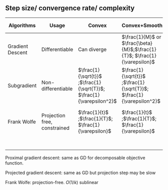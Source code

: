 ## Step size/ convergence rate/ complexity

| Algorithms       | Usage                        | Convex                                                       | Convex+Smooth                                                | Strongly convex                                       | Strongly convex+Smooth                                       |
| ---------------- | ---------------------------- | ------------------------------------------------------------ | ------------------------------------------------------------ | ----------------------------------------------------- | ------------------------------------------------------------ |
| Gradient Descent | Differentiable               | Can diverge                                                  | $\frac{1}{M}$ or  $\frac{\beta}{M}$;$\frac{1}{T}$; $\frac{1}{\varepsilon}$ | Can diverge                                           | $\frac{1}{M}$ ;$(1-\frac{m}{M})^T$; $\log\frac{1}{\varepsilon}$ |
| Subgradient      | Non-differentiable           | $\frac{1}{\sqrt{t}}$ ;$\frac{1}{\sqrt{T}}$; $\frac{1}{\varepsilon^2}$ | $\frac{1}{\sqrt{t}}$ ;$\frac{1}{\sqrt{T}}$; $\frac{1}{\varepsilon^2}$ | $\frac{1}{t}$ ;$\frac{1}{T}$; $\frac{1}{\varepsilon}$ | $\frac{1}{t}$ ;$\frac{1}{T}$; $\frac{1}{\varepsilon}$        |
| Frank Wolfe      | Projection free, constrained | $\frac{1}{t}$ ;$\frac{1}{T}$; $\frac{1}{\varepsilon}$        | $\frac{1}{t}$ ;$\frac{1}{T}$; $\frac{1}{\varepsilon}$        | $\frac{1}{t}$ ;$\frac{1}{T}$; $\frac{1}{\varepsilon}$ | $\frac{1}{t}$ ;$\frac{1}{T}$; $\frac{1}{\varepsilon}$        |
|                  |                              |                                                              |                                                              |                                                       |                                                              |
|                  |                              |                                                              |                                                              |                                                       |                                                              |
|                  |                              |                                                              |                                                              |                                                       |                                                              |
|                  |                              |                                                              |                                                              |                                                       |                                                              |
|                  |                              |                                                              |                                                              |                                                       |                                                              |
|                  |                              |                                                              |                                                              |                                                       |                                                              |

Proximal gradient descent: same as GD for decomposable objective function.

Projected gradient descent: same as GD but projection step may be slow

Frank Wolfe: projection-free. $O(1/k)$ sublinear

